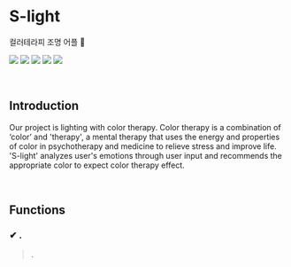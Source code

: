 # S-light
컬러테라피 조명 어플 🌈

<p align="center">

<img src="https://img.shields.io/badge/Java-007396?style=for-the-badge&logo=java&logoColor=white" /></a>
<img src="https://img.shields.io/badge/Android-3DDC84?style=for-the-badge&logo=Android&logoColor=white"/></a>
<img src="https://img.shields.io/badge/Firebase-FFCA28?style=for-the-badge&logo=Firebase&logoColor=white"/></a>
<img src="https://img.shields.io/badge/Python-3776AB?style=for-the-badge&logo=Python&logoColor=white"/></a>
<img src="https://img.shields.io/badge/Arduino-00979D?style=for-the-badge&logo=Arduino&logoColor=white"/></a></p>


<br>

## Introduction
Our project is lighting with color therapy. Color therapy is a combination of ‘color’ and 'therapy', a mental therapy that uses the energy and properties of color in psychotherapy and medicine to relieve stress and improve life. 'S-light' analyzes user's emotions through user input and recommends the appropriate color to expect color therapy effect.

<br>

## Functions

### ✔ .
> .

